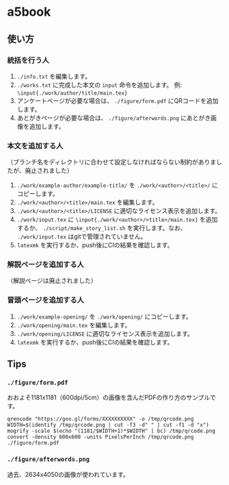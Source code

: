 # a5book

## 使い方

### 統括を行う人

1. `./info.txt` を編集します。
1. `./works.txt` に完成した本文の `input` 命令を追加します。 例: `\input{./work/author/title/main.tex}`
1. アンケートページが必要な場合は、 `./figure/form.pdf` にQRコードを追加します。
1. あとがきページが必要な場合は、 `./figure/afterwords.png` にあとがき画像を追加します。

### 本文を追加する人

（ブランチ名をディレクトリに合わせて設定しなければならない制約がありましたが、廃止されました）

1. `./work/example-author/example-title/` を `./work/<author>/<title>/` にコピーします。
1. `./work/<author>/<title>/main.tex` を編集します。
1. `./work/<author>/<title>/LICENSE` に適切なライセンス表示を追加します。
1. `./work/input.tex` に `\input{./work/<author>/<title>/main.tex}` を追加するか、 `./script/make_story_list.sh` を実行します。なお、 `./work/input.tex` はgitで管理されていません。
1. `latexmk` を実行するか、push後にCIの結果を確認します。

### 解説ページを追加する人

（解説ページは廃止されました）

### 冒頭ページを追加する人

1. `./work/example-opening/` を `./work/opening/` にコピーします。
1. `./work/opening/main.tex` を編集します。
1. `./work/opening/LICENSE` に適切なライセンス表示を追加します。
1. `latexmk` を実行するか、push後にCIの結果を確認します。

## Tips

### `./figure/form.pdf`

おおよそ1181x1181（600dpi/5cm）の画像を含んだPDFの作り方のサンプルです。

```
qrencode "https://goo.gl/forms/XXXXXXXXXX" -o /tmp/qrcode.png
WIDTH=$(identify /tmp/qrcode.png | cut -f3 -d" " | cut -f1 -d "x")
mogrify -scale $(echo "(1181/$WIDTH+1)*$WIDTH" | bc) /tmp/qrcode.png
convert -density 600x600 -units PixelsPerInch /tmp/qrcode.png ./figure/form.pdf
```

### `./figure/afterwords.png`

過去、2634x4050の画像が使われています。
